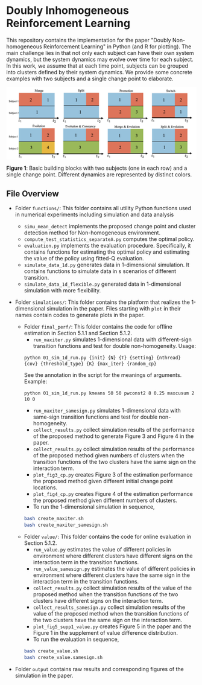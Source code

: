 # Doubly Inhomogeneous Reinforcement Learning

This repository contains the implementation for the paper "Doubly Non-homogeneous Reinforcement Learning" in Python (and R for plotting). The main challenge lies in that not only each subject can have their own system dynamics, but the system dynamics may evolve over time for each subject. In this work, we assume that at each time point, subjects can be grouped into clusters defined by their system dynamics. We provide some concrete examples with two subjects and a single change point to elaborate.


<img align="center" src="BuildingBlock.png" alt="drawing" width="700">

**Figure 1**: Basic building blocks with two subjects (one in each row) and a single change point. Different dynamics are represented by distinct colors.

## File Overview

- Folder `functions/`: This folder contains all utility Python functions used in numerical experiments including simulation and data analysis
    - `simu_mean_detect` implements the proposed change point and cluster detection method for Non-homogeneous environment.
    - `compute_test_statistics_separateA.py` computes the optimal policy.
    - `evaluation.py` implements the evaluation procedure. Specifically, it contains functions for estimating the optimal policy and estimating the value of the policy using fitted-Q evaluation.
    - `simulate_data_1d.py` generates data in 1-dimensional simulation. It contains functions to simulate data in s scenarios of different transition.
    - `simulate_data_1d_flexible.py` generated data in 1-dimensional simulation with more flexibility.


- Folder `simulations/`: This folder contains the platform that realizes the 1-dimensional simulation in the paper. Files starting with `plot` in their names contain codes to generate plots in the paper. 
    - Folder `final_perf/`: This folder contains the code for offline estimation in Section 5.1.1 and Section 5.1.2.
        - `run_maxiter.py` simulates 1-dimensional data with different-sign transition functions and test for double non-homogeneity. Usage:
        ```console
        python 01_sim_1d_run.py {init} {N} {T} {setting} {nthread} {cov} {threshold_type} {K} {max_iter} {random_cp}
        ```
        See the annotation in the script for the meanings of arguments. Example:
        ```console
        python 01_sim_1d_run.py kmeans 50 50 pwconst2 8 0.25 maxcusum 2 10 0
        ```
        - `run_maxiter_samesign.py` simulates 1-dimensional data with same-sign transition functions and test for double non-homogeneity.
        - `collect_results.py` collect simulation results of the performance of the proposed method to generate Figure 3 and Figure 4 in the paper.
        - `collect_results.py` collect simulation results of the performance of the proposed method given numbers of clusters when the transition functions of the two clusters have the same sign on the interaction term.
        - `plot_fig3_cp.py` creates Figure 3 of the estimation performance the proposed method given different initial change point locations. 
        - `plot_fig4_cp.py` creates Figure 4 of the estimation performance the proposed method given different numbers of clusters. 
        - To run the 1-dimensional simulation in sequence, 
        ```sh
        bash create_maxiter.sh
        bash create_maxiter_samesign.sh
        ```
    - Folder `value/`: This folder contains the code for online evaluation in Section 5.1.2.
        - `run_value.py` estimates the value of different policies in environment where different clusters have different signs on the interaction term in the transition functions.
        - `run_value_samesign.py` estimates the value of different policies in environment where different clusters have the same sign in the interaction term in the transition functions.
        - `collect_results.py` collect simulation results of the value of the proposed method when the transition functions of the two clusters have different signs on the interaction term. 
        - `collect_results_samesign.py` collect simulation results of the value of the proposed method when the transition functions of the two clusters have the same sign on the interaction term. 
        - `plot_fig5_supp1_value.py` creates Figure 5 in the paper and the Figure 1 in the supplement of value difference distribution. 
        - To run the evaluation in sequence, 
        ```sh
        bash create_value.sh
        bash create_value.samesign.sh
        ```
   
- Folder `output` contains raw results and corresponding figures of the simulation in the paper.
